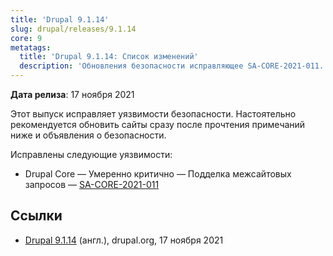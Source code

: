 ```yaml
---
title: 'Drupal 9.1.14'
slug: drupal/releases/9.1.14
core: 9
metatags:
  title: 'Drupal 9.1.14: Список изменений'
  description: 'Обновления безопасности исправляющее SA-CORE-2021-011.'
---
```


**Дата релиза**: 17 ноября 2021

Этот выпуск исправляет уязвимости безопасности. Настоятельно рекомендуется обновить сайты сразу после прочтения
примечаний ниже и объявления о безопасности.

Исправлены следующие уязвимости:

- Drupal Core — Умеренно критично — Подделка межсайтовых запросов
  — [SA-CORE-2021-011](../../../../security/sa-core/2021-011/index.md)

## Ссылки

- [Drupal 9.1.14](https://www.drupal.org/project/drupal/releases/9.1.14) (англ.), drupal.org, 17 ноября 2021

